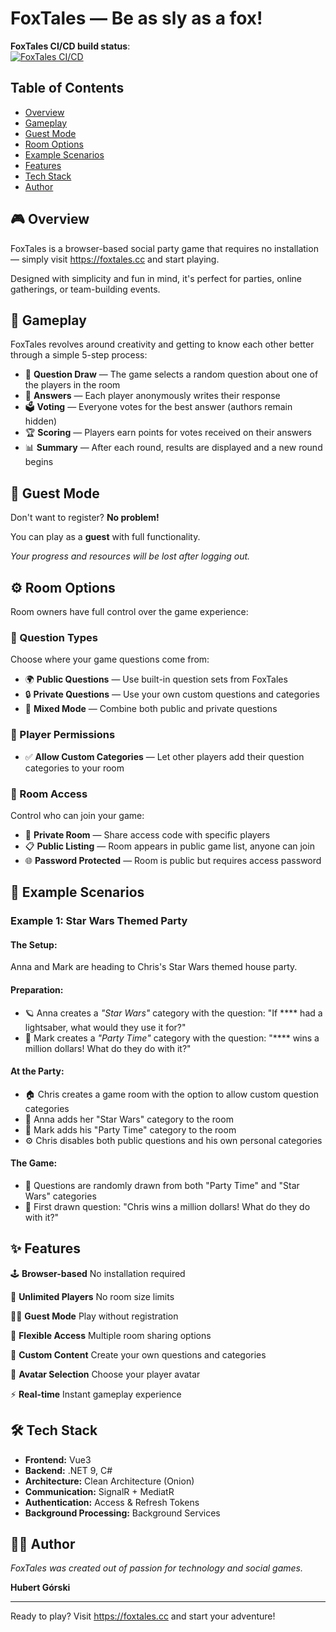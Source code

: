# FoxTales — Be as sly as a fox!

**FoxTales CI/CD build status**:  
[![FoxTales CI/CD](https://github.com/HubertGorski/foxtales/actions/workflows/foxtales.yml/badge.svg)](https://github.com/HubertGorski/foxtales/actions/workflows/foxtales.yml)

## Table of Contents
- [Overview](#-overview)
- [Gameplay](#-gameplay)
- [Guest Mode](#-guest-mode)
- [Room Options](#-room-options)
- [Example Scenarios](#-example-scenarios)
- [Features](#-features)
- [Tech Stack](#-tech-stack)
- [Author](#-author)

## 🎮 Overview

FoxTales is a browser-based social party game that requires no installation — simply visit https://foxtales.cc and start playing.

Designed with simplicity and fun in mind, it's perfect for parties, online gatherings, or team-building events.

## 🎯 Gameplay
FoxTales revolves around creativity and getting to know each other better through a simple 5-step process:
- 🎲 **Question Draw** — The game selects a random question about one of the players in the room
- 💭 **Answers** — Each player anonymously writes their response
- 🗳️ **Voting** — Everyone votes for the best answer (authors remain hidden)
- 🏆 **Scoring** — Players earn points for votes received on their answers
- 📊 **Summary** — After each round, results are displayed and a new round begins

## 👤 Guest Mode
Don't want to register? **No problem!**

You can play as a **guest** with full functionality.

_Your progress and resources will be lost after logging out._


## ⚙️ Room Options
Room owners have full control over the game experience:

### 🎯 Question Types
Choose where your game questions come from:
- 🌍 **Public Questions** — Use built-in question sets from FoxTales
- 🔒 **Private Questions** — Use your own custom questions and categories
- 🔄 **Mixed Mode** — Combine both public and private questions

### 👥 Player Permissions
- ✅ **Allow Custom Categories** — Let other players add their question categories to your room

### 🔗 Room Access
Control who can join your game:
- 🔐 **Private Room** — Share access code with specific players
- 📋 **Public Listing** — Room appears in public game list, anyone can join
- 🌐 **Password Protected** — Room is public but requires access password

## 📖 Example Scenarios
### Example 1: Star Wars Themed Party
#### The Setup:
Anna and Mark are heading to Chris's Star Wars themed house party.

#### Preparation:
- 🪐 Anna creates a _"Star Wars"_ category with the question:
"If **** had a lightsaber, what would they use it for?"
- 🎉 Mark creates a _"Party Time"_ category with the question:
"**** wins a million dollars! What do they do with it?"

#### At the Party:
- 🏠 Chris creates a game room with the option to allow custom question categories
- 👥 Anna adds her "Star Wars" category to the room
- 👥 Mark adds his "Party Time" category to the room
- ⚙️ Chris disables both public questions and his own personal categories

#### The Game:
- 🎲 Questions are randomly drawn from both "Party Time" and "Star Wars" categories
- 🎯 First drawn question: "Chris wins a million dollars! What do they do with it?"


## ✨ Features

🕹️ **Browser-based**	No installation required

👥 **Unlimited Players**	No room size limits

🧑‍🚀 **Guest Mode**	Play without registration

🔐 **Flexible Access**	Multiple room sharing options

💬 **Custom Content**	Create your own questions and categories

🎨 **Avatar Selection**	Choose your player avatar

⚡ **Real-time**	Instant gameplay experience

## 🛠️ Tech Stack
- **Frontend:** Vue3
- **Backend:** .NET 9, C#
- **Architecture:**	Clean Architecture (Onion)
- **Communication:** SignalR + MediatR
- **Authentication:**	Access & Refresh Tokens
- **Background Processing:**	Background Services

## 👨‍💻 Author
_FoxTales was created out of passion for technology and social games._

**Hubert Górski**

---
Ready to play? Visit https://foxtales.cc and start your adventure!
